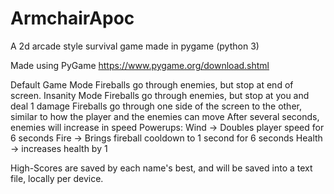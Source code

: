 # ArmchairApoc
A 2d arcade style survival game made in pygame (python 3)

Made using PyGame
https://www.pygame.org/download.shtml

Default Game Mode
	Fireballs go through enemies, but stop at end of screen.
Insanity Mode
	Fireballs go through enemies, but stop at you and deal 1 damage
	Fireballs go through one side of the screen to the other, similar to how the player and the enemies can move
	After several seconds, enemies will increase in speed
Powerups:
	Wind -> Doubles player speed for 6 seconds
	Fire -> Brings fireball cooldown to 1 second for 6 seconds
	Health -> increases health by 1

High-Scores are saved by each name's best, and will be saved into a text file, locally per device.